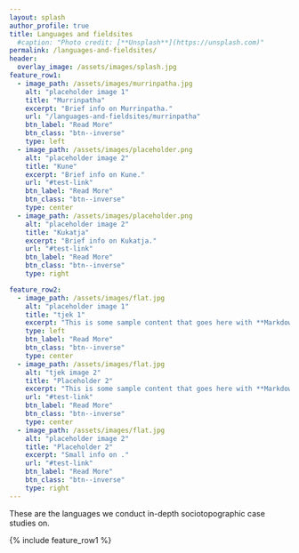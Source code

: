```yaml
---
layout: splash
author_profile: true
title: Languages and fieldsites
  #caption: "Photo credit: [**Unsplash**](https://unsplash.com)"
permalink: /languages-and-fieldsites/
header:
  overlay_image: /assets/images/splash.jpg
feature_row1:
  - image_path: /assets/images/murrinpatha.jpg
    alt: "placeholder image 1"
    title: "Murrinpatha"
    excerpt: "Brief info on Murrinpatha."
    url: "/languages-and-fieldsites/murrinpatha"
    btn_label: "Read More"
    btn_class: "btn--inverse"
    type: left
  - image_path: /assets/images/placeholder.png
    alt: "placeholder image 2"
    title: "Kune"
    excerpt: "Brief info on Kune."
    url: "#test-link"
    btn_label: "Read More"
    btn_class: "btn--inverse"
    type: center
  - image_path: /assets/images/placeholder.png
    alt: "placeholder image 2"
    title: "Kukatja"
    excerpt: "Brief info on Kukatja."
    url: "#test-link"
    btn_label: "Read More"
    btn_class: "btn--inverse"
    type: right

feature_row2:
  - image_path: /assets/images/flat.jpg
    alt: "placeholder image 1"
    title: "tjek 1"
    excerpt: "This is some sample content that goes here with **Markdown** formatting."
    type: left
    btn_label: "Read More"
    btn_class: "btn--inverse"
    type: center
  - image_path: /assets/images/flat.jpg
    alt: "tjek image 2"
    title: "Placeholder 2"
    excerpt: "This is some sample content that goes here with **Markdown** formatting."
    url: "#test-link"
    btn_label: "Read More"
    btn_class: "btn--inverse"
    type: center
  - image_path: /assets/images/flat.jpg
    alt: "placeholder image 2"
    title: "Placeholder 2"
    excerpt: "Small info on ."
    url: "#test-link"
    btn_label: "Read More"
    btn_class: "btn--inverse"
    type: right
---
```

These are the languages we conduct in-depth sociotopographic case studies on.

{% include feature_row1 %}

<!-- When more languages are added add {% include feature_row2 %}. -->
